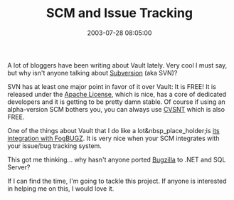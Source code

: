 ﻿---
layout: post
title: "SCM and Issue Tracking"
comments: false
date: 2003-07-28 08:05:00
categories:
 - Technology
subtext-id: 7606dcbe-17ee-4787-8c74-6bfd3dc1716e
alias: /blog/SCM-and-Issue-Tracking.aspx
---


A lot of bloggers have been writing about Vault lately. Very cool I must say, but why isn't anyone talking about [Subversion](http://subversion.tigris.org/) (aka SVN)?

SVN has at least one major point in favor of it over Vault: It is FREE! It is released under the [Apache License](http://www.apache.org/LICENSE.txt), which is nice, has a core of dedicated developers and it is getting to be pretty damn stable. Of course if using an alpha-version SCM bothers you, you can always use [CVSNT](http://www.cvsnt.org/wiki/) which is also FREE.

One of the things about Vault that I do like a lot&nbsp_place_holder;is [its integration with FogBUGZ](http://weblogs.asp.net/mlafleur/posts/9665.aspx). It is very nice when your SCM integrates with your issue/bug tracking system.

This got me thinking... why hasn't anyone ported [Bugzilla](http://www.bugzilla.org/) to .NET and SQL Server?

If I can find the time, I'm going to tackle this project. If anyone is interested in helping me on this, I would love it.
